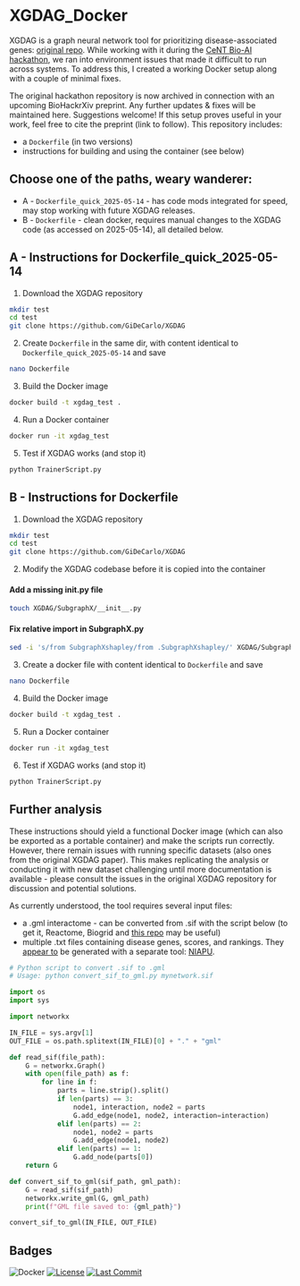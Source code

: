 # XGDAG_Docker

XGDAG is a graph neural network tool for prioritizing disease-associated genes: [original repo](https://github.com/GiDeCarlo/XGDAG). While working with it during the [CeNT Bio-AI hackathon](https://github.com/SFGLab/Team1_Gene_Prioritization_GNN), we ran into environment issues that made it difficult to run across systems. To address this, I created a working Docker setup along with a couple of minimal fixes. 

The original hackathon repository is now archived in connection with an upcoming BioHackrXiv preprint. Any further updates & fixes will be maintained here. Suggestions welcome! If this setup proves useful in your work, feel free to cite the preprint (link to follow). This repository includes:

- a `Dockerfile` (in two versions)
- instructions for building and using the container (see below)


## Choose one of the paths, weary wanderer:

- A - `Dockerfile_quick_2025-05-14` - has code mods integrated for speed, may stop working with future XGDAG releases.
- B - `Dockerfile` - clean docker, requires manual changes to the XGDAG code (as accessed on 2025-05-14), all detailed below.


## A - Instructions for Dockerfile_quick_2025-05-14



1. Download the XGDAG repository
```bash
mkdir test
cd test
git clone https://github.com/GiDeCarlo/XGDAG
```

2. Create `Dockerfile` in the same dir, with content identical to `Dockerfile_quick_2025-05-14` and save
```bash
nano Dockerfile
```

3. Build the Docker image
```bash
docker build -t xgdag_test .
```

4. Run a Docker container
```bash
docker run -it xgdag_test
```

5. Test if XGDAG works (and stop it)
```bash
python TrainerScript.py
```




## B - Instructions for Dockerfile

1. Download the XGDAG repository
   
```bash
mkdir test
cd test
git clone https://github.com/GiDeCarlo/XGDAG
```

2. Modify the XGDAG codebase before it is copied into the container

#### Add a missing __init__.py file
```bash
touch XGDAG/SubgraphX/__init__.py
```
#### Fix relative import in SubgraphX.py
```bash
sed -i 's/from SubgraphXshapley/from .SubgraphXshapley/' XGDAG/SubgraphX/SubgraphX.py
```
3. Create a docker file with content identical to `Dockerfile` and save
```bash
nano Dockerfile
```

4. Build the Docker image
```bash
docker build -t xgdag_test .
```

5. Run a Docker container
```bash
docker run -it xgdag_test
```

6. Test if XGDAG works (and stop it)
```bash
python TrainerScript.py
```

## Further analysis

These instructions should yield a functional Docker image (which can also be exported as a portable container) and make the scripts run correctly. However, there remain issues with running specific datasets (also ones from the original XGDAG paper). This makes replicating the analysis or conducting it with new dataset challenging until more documentation is available - please consult the issues in the original XGDAG repository for discussion and potential solutions. 

As currently understood, the tool requires several input files:

- a .gml interactome - can be converted from .sif with the script below (to get it, Reactome, Biogrid and [this repo](https://github.com/jjjk123/GBA-centrality) may be useful)
- multiple .txt files containing disease genes, scores, and rankings. They [appear to](https://github.com/GiDeCarlo/XGDAG/issues/1) be generated with a separate tool: [NIAPU](https://github.com/AndMastro/NIAPU/?tab=readme-ov-file).

```python
# Python script to convert .sif to .gml
# Usage: python convert_sif_to_gml.py mynetwork.sif

import os
import sys

import networkx

IN_FILE = sys.argv[1]
OUT_FILE = os.path.splitext(IN_FILE)[0] + "." + "gml"

def read_sif(file_path):
    G = networkx.Graph()
    with open(file_path) as f:
        for line in f:
            parts = line.strip().split()
            if len(parts) == 3:
                node1, interaction, node2 = parts
                G.add_edge(node1, node2, interaction=interaction)
            elif len(parts) == 2:
                node1, node2 = parts
                G.add_edge(node1, node2)
            elif len(parts) == 1:
                G.add_node(parts[0])
    return G

def convert_sif_to_gml(sif_path, gml_path):
    G = read_sif(sif_path)
    networkx.write_gml(G, gml_path)
    print(f"GML file saved to: {gml_path}")

convert_sif_to_gml(IN_FILE, OUT_FILE)

```

## Badges

![Docker](https://img.shields.io/badge/docker-ready-blue)
[![License](https://img.shields.io/badge/license-MIT-green.svg)](LICENSE)
[![Last Commit](https://img.shields.io/github/last-commit/MikolajKocikowski/XGDAG_Docker)](https://github.com/yourusername/xgdag_docker/commits/main)


